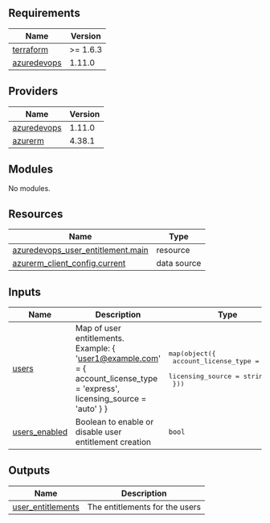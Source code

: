 ## Requirements

| Name | Version |
|------|---------|
| <a name="requirement_terraform"></a> [terraform](#requirement\_terraform) | >= 1.6.3 |
| <a name="requirement_azuredevops"></a> [azuredevops](#requirement\_azuredevops) | 1.11.0 |

## Providers

| Name | Version |
|------|---------|
| <a name="provider_azuredevops"></a> [azuredevops](#provider\_azuredevops) | 1.11.0 |
| <a name="provider_azurerm"></a> [azurerm](#provider\_azurerm) | 4.38.1 |

## Modules

No modules.

## Resources

| Name | Type |
|------|------|
| [azuredevops_user_entitlement.main](https://registry.terraform.io/providers/microsoft/azuredevops/1.11.0/docs/resources/user_entitlement) | resource |
| [azurerm_client_config.current](https://registry.terraform.io/providers/hashicorp/azurerm/latest/docs/data-sources/client_config) | data source |

## Inputs

| Name | Description | Type | Default | Required |
|------|-------------|------|---------|:--------:|
| <a name="input_users"></a> [users](#input\_users) | Map of user entitlements. Example: { 'user1@example.com' = { account\_license\_type = 'express', licensing\_source = 'auto' } } | <pre>map(object({<br/>    account_license_type = string<br/>    licensing_source     = string<br/>  }))</pre> | n/a | yes |
| <a name="input_users_enabled"></a> [users\_enabled](#input\_users\_enabled) | Boolean to enable or disable user entitlement creation | `bool` | `true` | no |

## Outputs

| Name | Description |
|------|-------------|
| <a name="output_user_entitlements"></a> [user\_entitlements](#output\_user\_entitlements) | The entitlements for the users |

